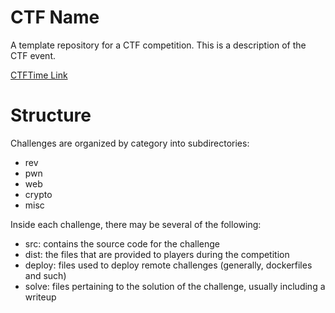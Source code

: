 # CTF Name

A template repository for a CTF competition. This is a description of the CTF event.

[CTFTime Link](https://ctftime.org/event/<this-ctfs-page>)

# Structure

Challenges are organized by category into subdirectories:

- rev
- pwn
- web
- crypto
- misc


Inside each challenge, there may be several of the following:

- src: contains the source code for the challenge
- dist: the files that are provided to players during the competition
- deploy: files used to deploy remote challenges (generally, dockerfiles and such)
- solve: files pertaining to the solution of the challenge, usually including a writeup
